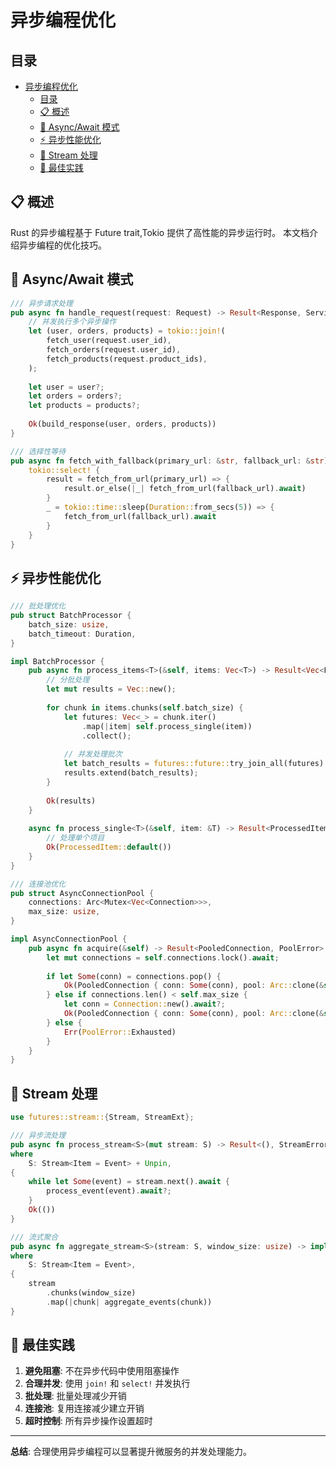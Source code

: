 # 异步编程优化

## 目录

- [异步编程优化](#异步编程优化)
  - [目录](#目录)
  - [📋 概述](#-概述)
  - [🎯 Async/Await 模式](#-asyncawait-模式)
  - [⚡ 异步性能优化](#-异步性能优化)
  - [🔄 Stream 处理](#-stream-处理)
  - [🎯 最佳实践](#-最佳实践)

## 📋 概述

Rust 的异步编程基于 Future trait,Tokio 提供了高性能的异步运行时。
本文档介绍异步编程的优化技巧。

## 🎯 Async/Await 模式

```rust
/// 异步请求处理
pub async fn handle_request(request: Request) -> Result<Response, ServiceError> {
    // 并发执行多个异步操作
    let (user, orders, products) = tokio::join!(
        fetch_user(request.user_id),
        fetch_orders(request.user_id),
        fetch_products(request.product_ids),
    );
    
    let user = user?;
    let orders = orders?;
    let products = products?;
    
    Ok(build_response(user, orders, products))
}

/// 选择性等待
pub async fn fetch_with_fallback(primary_url: &str, fallback_url: &str) -> Result<Data, FetchError> {
    tokio::select! {
        result = fetch_from_url(primary_url) => {
            result.or_else(|_| fetch_from_url(fallback_url).await)
        }
        _ = tokio::time::sleep(Duration::from_secs(5)) => {
            fetch_from_url(fallback_url).await
        }
    }
}
```

## ⚡ 异步性能优化

```rust
/// 批处理优化
pub struct BatchProcessor {
    batch_size: usize,
    batch_timeout: Duration,
}

impl BatchProcessor {
    pub async fn process_items<T>(&self, items: Vec<T>) -> Result<Vec<ProcessedItem>, ProcessError> {
        // 分批处理
        let mut results = Vec::new();
        
        for chunk in items.chunks(self.batch_size) {
            let futures: Vec<_> = chunk.iter()
                .map(|item| self.process_single(item))
                .collect();
            
            // 并发处理批次
            let batch_results = futures::future::try_join_all(futures).await?;
            results.extend(batch_results);
        }
        
        Ok(results)
    }
    
    async fn process_single<T>(&self, item: &T) -> Result<ProcessedItem, ProcessError> {
        // 处理单个项目
        Ok(ProcessedItem::default())
    }
}

/// 连接池优化
pub struct AsyncConnectionPool {
    connections: Arc<Mutex<Vec<Connection>>>,
    max_size: usize,
}

impl AsyncConnectionPool {
    pub async fn acquire(&self) -> Result<PooledConnection, PoolError> {
        let mut connections = self.connections.lock().await;
        
        if let Some(conn) = connections.pop() {
            Ok(PooledConnection { conn: Some(conn), pool: Arc::clone(&self.connections) })
        } else if connections.len() < self.max_size {
            let conn = Connection::new().await?;
            Ok(PooledConnection { conn: Some(conn), pool: Arc::clone(&self.connections) })
        } else {
            Err(PoolError::Exhausted)
        }
    }
}
```

## 🔄 Stream 处理

```rust
use futures::stream::{Stream, StreamExt};

/// 异步流处理
pub async fn process_stream<S>(mut stream: S) -> Result<(), StreamError>
where
    S: Stream<Item = Event> + Unpin,
{
    while let Some(event) = stream.next().await {
        process_event(event).await?;
    }
    Ok(())
}

/// 流式聚合
pub async fn aggregate_stream<S>(stream: S, window_size: usize) -> impl Stream<Item = Aggregated>
where
    S: Stream<Item = Event>,
{
    stream
        .chunks(window_size)
        .map(|chunk| aggregate_events(chunk))
}
```

## 🎯 最佳实践

1. **避免阻塞**: 不在异步代码中使用阻塞操作
2. **合理并发**: 使用 `join!` 和 `select!` 并发执行
3. **批处理**: 批量处理减少开销
4. **连接池**: 复用连接减少建立开销
5. **超时控制**: 所有异步操作设置超时

---

**总结**: 合理使用异步编程可以显著提升微服务的并发处理能力。
